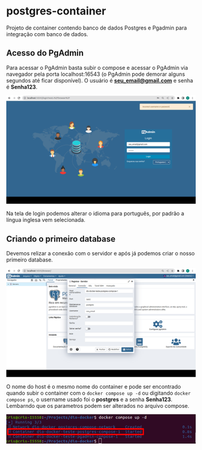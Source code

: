 # postgres-container

Projeto de container contendo banco de dados Postgres e Pgadmin para integração com banco de dados.

## Acesso do PgAdmin
Para acessar o PgAdmin basta subir o compose e acessar o PgAdmin via navegador pela porta localhost:16543 (o PgAdmin pode demorar alguns segundos até ficar disponível). O usuário é **seu_email@gmail.com** e senha é **Senha123**.

![login](https://github.com/crisosilva/postgres-container/blob/018ba6f44724dd4f1b8d144e4972887baea6fdb0/figures/tela%20pgadmin.png)


Na tela de login podemos alterar o idioma para português, por padrão a língua inglesa vem selecionada.

## Criando o primeiro database
Devemos relizar a conexão com o servidor e após já podemos criar o nosso primeiro database.

![server_connect](https://github.com/crisosilva/postgres-container/blob/018ba6f44724dd4f1b8d144e4972887baea6fdb0/figures/tela%20pgadmin2.png)

O nome do host é o mesmo nome do container e pode ser encontrado quando subir o container com o ```docker compose up -d``` ou digitando ```docker compose ps```, o username usado foi o **postgres** e a senha **Senha123**. Lembarndo que os parametros podem ser alterados no arquivo compose.

![container_name](https://github.com/crisosilva/postgres-container/blob/018ba6f44724dd4f1b8d144e4972887baea6fdb0/figures/tela%20cmd.png)
